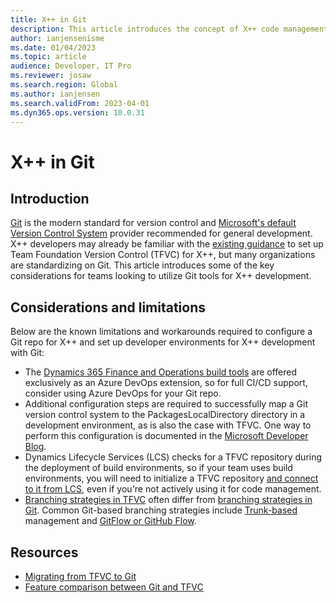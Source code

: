 ```yaml
---
title: X++ in Git
description: This article introduces the concept of X++ code management in Git and outlines key considerations for teams looking to utilize Git tools for X++ development.
author: ianjensenisme
ms.date: 01/04/2023
ms.topic: article
audience: Developer, IT Pro
ms.reviewer: josaw
ms.search.region: Global
ms.author: ianjensen
ms.search.validFrom: 2023-04-01
ms.dyn365.ops.version: 10.0.31
---
```


# X++ in Git

## Introduction

[Git](/devops/develop/git/what-is-git) is the modern standard for version control and [Microsoft's default Version Control System](/azure/devops/repos/tfvc/comparison-git-tfvc?view=azure-devops&preserve-view=true#which-version-control-system-should-i-use) provider recommended for general development. X++ developers may already be familiar with the [existing guidance](version-control-metadata-navigation.md) to set up Team Foundation Version Control (TFVC) for X++, but many organizations are standardizing on Git. This article introduces some of the key considerations for teams looking to utilize Git tools for X++ development.

## Considerations and limitations

Below are the known limitations and workarounds required to configure a Git repo for X++ and set up developer environments for X++ development with Git:

- The [Dynamics 365 Finance and Operations build tools](https://marketplace.visualstudio.com/items?itemName=Dyn365FinOps.dynamics365-finops-tools) are offered exclusively as an Azure DevOps extension, so for full CI/CD support, consider using Azure DevOps for your Git repo.
- Additional configuration steps are required to successfully map a Git version control system to the PackagesLocalDirectory directory in a development environment, as is also the case with TFVC. One way to perform this configuration is documented in the [Microsoft Developer Blog](https://devblogs.microsoft.com/cse/2022/06/14/xpp-and-git/).
- Dynamics Lifecycle Services (LCS) checks for a TFVC repository during the deployment of build environments, so if your team uses build environments, you will need to initialize a TFVC repository [and connect to it from LCS](../perf-test/continuous-build-test-automation#azure-devops-credential-setup-and-linking-to-lcs-project), even if you're not actively using it for code management.
- [Branching strategies in TFVC](/azure/devops/repos/tfvc/branching-strategies-with-tfvc) often differ from [branching strategies in Git](/azure/devops/repos/git/branch-policies-overview). Common Git-based branching strategies include [Trunk-based](/devops/develop/how-microsoft-develops-devops) management and [GitFlow or GitHub Flow](/devops/develop/how-microsoft-develops-devops).

## Resources

- [Migrating from TFVC to Git](/devops/develop/git/migrate-from-tfvc-to-git)
- [Feature comparison between Git and TFVC](/azure/devops/repos/tfvc/comparison-git-tfvc?view=azure-devops&preserve-view=true)
